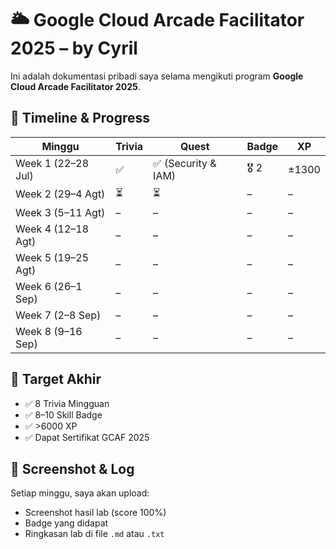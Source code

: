 # 🌥️ Google Cloud Arcade Facilitator 2025 – by Cyril

Ini adalah dokumentasi pribadi saya selama mengikuti program **Google Cloud Arcade Facilitator 2025**.

## 📅 Timeline & Progress

| Minggu | Trivia | Quest | Badge | XP |
|--------|--------|-------|--------|----|
| Week 1 (22–28 Jul) | ✅ | ✅ (Security & IAM) | 🎖️ 2 | ±1300 |
| Week 2 (29–4 Agt) | ⏳ | ⏳ | – | – |
| Week 3 (5–11 Agt) | – | – | – | – |
| Week 4 (12–18 Agt) | – | – | – | – |
| Week 5 (19–25 Agt) | – | – | – | – |
| Week 6 (26–1 Sep) | – | – | – | – |
| Week 7 (2–8 Sep) | – | – | – | – |
| Week 8 (9–16 Sep) | – | – | – | – |

## 🎯 Target Akhir
- ✅ 8 Trivia Mingguan
- ✅ 8–10 Skill Badge
- ✅ >6000 XP
- ✅ Dapat Sertifikat GCAF 2025

## 📸 Screenshot & Log
Setiap minggu, saya akan upload:
- Screenshot hasil lab (score 100%)
- Badge yang didapat
- Ringkasan lab di file `.md` atau `.txt`
